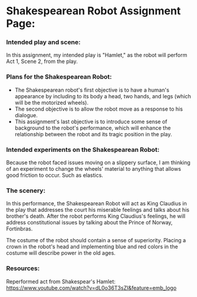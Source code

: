 # Shakespearean Robot Assignment Page:


### Intended play and scene:

In this assignment, my intended play is "Hamlet," as the robot will perform Act 1, Scene 2, from the play.

### Plans for the Shakespearean Robot:

- The Shakespearean robot's first objective is to have a human's appearance by including to its body a head, two hands, and legs (which will be the motorized wheels).
- The second objective is to allow the robot move as a response to his dialogue.
- This assignment's last objective is to introduce some sense of background to the robot's performance, which will enhance the relationship between the robot and its tragic position in the play.

### Intended experiments on the Shakespearean Robot:

Because the robot faced issues moving on a slippery surface, I am thinking of an experiment to change the wheels' material to anything that allows good friction to occur. Such as elastics.

### The scenery:

In this performance, the Shakespearean Robot will act as King Claudius in the play that addresses the court his miserable feelings and talks about his brother's death. After the robot performs King Claudius's feelings, he will address constitutional issues by talking about the Prince of Norway, Fortinbras.

The costume of the robot should contain a sense of superiority. Placing a crown in the robot's head and implementing blue and red colors in the costume will describe power in the old ages.

### Resources:

Reperformed act from Shakespear's Hamlet:      
https://www.youtube.com/watch?v=dL0o36T3sZI&feature=emb_logo



